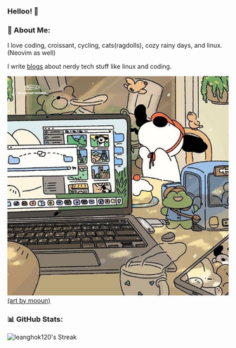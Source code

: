 ### Helloo! 👋

### 💫 About Me:

I love coding, croissant, cycling, cats(ragdolls), cozy rainy days, and linux. (Neovim as well)

I write [blogs](https://leanghok.vercel.app/posts) about nerdy tech stuff like linux and coding.

![cozy art by mouun factory](./moun-factory.jpg)
[(art by mooun)](https://www.instagram.com/mouun._.factory/)

### 📊 GitHub Stats:

![leanghok120's Streak](https://github-readme-streak-stats.herokuapp.com/?user=leanghok120&theme=dark&hide_border=false)
